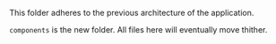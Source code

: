 This folder adheres to the previous architecture of the application.

`components` is the new folder. All files here will eventually move thither.
